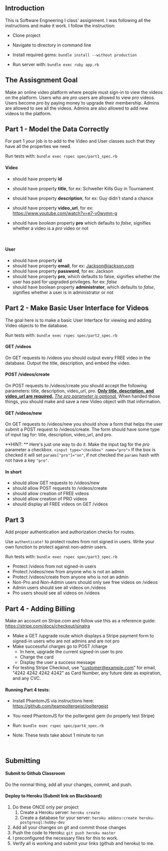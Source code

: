 ## Introduction

This is Software Engneering I class' assignment. I was following all the instructions and make it work.
I follow the instruction:
* Clone project

* Navigate to directory in command line

* Install required gems: `bundle install --without production`

* Run server with: `bundle exec ruby app.rb`



## The Assisgnment Goal

Make an online video platform where people must sign-in to view the videos on the platform. Users who are *pro* users are allowed to view *pro* videos. Users become *pro* by paying money to upgrade their membership. Admins are allowed to see all the videos. Admins are also allowed to add new videos to the platform.


## Part 1 - Model the Data Correctly

For part 1 your job is to add to the Video and User classes such that they have all the properties we need.

Run tests with: `bundle exec rspec spec/part1_spec.rb`

#### Video

* should have property **id**

* should have property **title**, for ex: Schweller Kills Guy in Tournament

* should have property **description**, for ex: Guy didn't stand a chance

* should have property **video_url**, for ex: https://www.youtube.com/watch?v=e7-v0wymn-g

* should have *boolean* property **pro** which defaults to *false*, signifies whether a video is a *pro* video or not

  ​

#### User

* should have property **id**
* should have property **email**, for ex: Jackson@jackson.com
* should have property **password**, for ex: Jackson
* should have property **pro**, which defaults to false, signifies whether the user has paid for upgraded privileges. for ex: *false*
* should have boolean property **administrator**, which defaults to *false*, signifies whether a user is in administrator or not




## Part 2 - Make Basic User Interface for Videos

The goal here is to make a basic User Interface for viewing and adding Video objects to the database.

Run tests with: `bundle exec rspec spec/part2_spec.rb`

#### GET /videos

On GET requests to /videos you should output every FREE video in the database. Output the title, description, and embed the video.



#### POST /videos/create

On POST requests to /videos/create you should accept the following parameters: title, description, video_url, pro. **<u>Only title, description, and video_url are required.</u>** <u>*The pro parameter is optional.*</u> When handed those things, you should make and save a new Video object with that information.



#### GET /videos/new

On GET requests to /videos/new you should show a form that helps the user submit a POST request to /videos/create. The form should have some type of input tag for: title, description, video_url, and pro.

**HINT: ** Here's just one way to do it. Make the input tag for the *pro* parameter a checkbox. `<input type="checkbox" name="pro">` If the box is checked it will set `params["pro"]="on"`, if not checked the `params` hash with not have a key `"pro"`.



#### In short

* should allow GET requests to /videos/new
* should allow POST requests to /videos/create
* should allow creation of FREE videos
* should allow creation of PRO videos
* should display all FREE videos on GET /videos



## Part 3

Add proper authentication and authorization checks for routes.

Use `authenticate!` to protect routes from not signed in users. Write your own function to protect against non-admin users. 

Run tests with: `bundle exec rspec spec/part3_spec.rb`

* Protect /videos from not signed-in users
* Protect /videos/new from anyone who is not an admin
* Protect /videos/create from anyone who is not an admin
* Non-Pro and Non-Admin users should only see free videos on /videos
* Admin users should see all videos on /videos
* Pro users should see all videos on /videos



## Part 4 - Adding Billing

Make an account on Stripe.com and follow use this as a reference guide: https://stripe.com/docs/checkout/sinatra



* Make a GET /upgrade route which displays a Stripe payment form to signed-in users who are not admins and are not pro
* Make successful charges go to POST /charge
  * In here, upgrade the current signed-in user to pro
  * Charge the card
  * Display the user a success message
* For testing Stripe Checkout, use "customer@example.com" for  email, "4242 4242 4242 4242" as Card Number, any future date as expiration, and any CVC.



#### Running Part 4 tests:

* Install PhantomJS via instructions here: https://github.com/teampoltergeist/poltergeist

* You need PhantomJS for the poltergeist gem (to properly test Stripe)

* Run: `bundle exec rspec spec/part4_spec.rb`

* Note: These tests take about 1 minute to run

  ​



## Submitting

#### Submit to Github Classroom

Do the normal thing, add all your changes, commit, and push.

#### Deploy to Heroku (Submit link on Blackboard)

1. Do these ONCE only per project
   1. Create a Heroku server: `heroku create`
   2. Create a database for your server: `heroku addons:create heroku-postgresql:hobby-dev`
2. Add all your changes on git and commit those changes
3. Push the code to Heroku: `git push heroku master`
4. I preconfigured the necessary files for this to work.
5. Verify all is working and submit your links (github and heroku) to me.
